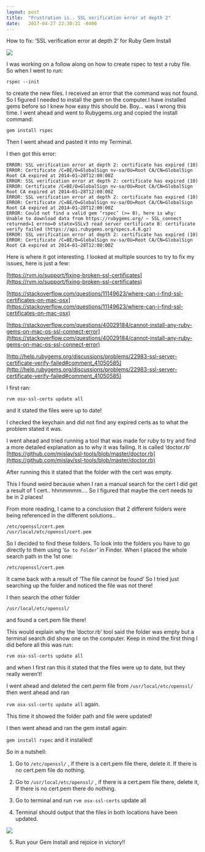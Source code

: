 ```yaml
---
layout: post
title:  "Frustration is.. SSL verification error at depth 2"
date:   2017-04-27 22:30:31 -0400
---
```



How to fix: ‘SSL verification error at depth 2’ for Ruby Gem Install

![](https://cdn-images-1.medium.com/max/800/1*jfp0rEDf9neoIIcPNq26bA.jpeg)

I was working on a follow along on how to create rspec to test a ruby file.
So when I went to run:

`rspec --init `

to create the new files. I received an error that the command was not found.
So I figured I needed to install the gem on the computer.I have installed gems before so I knew how easy this should be. Boy… was I wrong this time.
I went ahead and went to Rubygems.org and copied the install command:

`gem install rspec`

Then I went ahead and pasted it into my Terminal.

I then got this error:

```
ERROR: SSL verification error at depth 2: certificate has expired (10)
ERROR: Certificate /C=BE/O=GlobalSign nv-sa/OU=Root CA/CN=GlobalSign Root CA expired at 2014–01–28T12:00:00Z
ERROR: SSL verification error at depth 2: certificate has expired (10)
ERROR: Certificate /C=BE/O=GlobalSign nv-sa/OU=Root CA/CN=GlobalSign Root CA expired at 2014–01–28T12:00:00Z
ERROR: SSL verification error at depth 2: certificate has expired (10)
ERROR: Certificate /C=BE/O=GlobalSign nv-sa/OU=Root CA/CN=GlobalSign Root CA expired at 2014–01–28T12:00:00Z
ERROR: Could not find a valid gem ‘rspec’ (>= 0), here is why:
Unable to download data from https://rubygems.org/ — SSL_connect returned=1 errno=0 state=SSLv3 read server certificate B: certificate verify failed (https://api.rubygems.org/specs.4.8.gz)
ERROR: SSL verification error at depth 2: certificate has expired (10)
ERROR: Certificate /C=BE/O=GlobalSign nv-sa/OU=Root CA/CN=GlobalSign Root CA expired at 2014–01–28T12:00:00Z
```


Here is where it got interesting. I looked at multiple sources to try to fix my issues, here is just a few:

[https://rvm.io/support/fixing-broken-ssl-certificates](https://rvm.io/support/fixing-broken-ssl-certificates)

[https://stackoverflow.com/questions/11149623/where-can-i-find-ssl-certificates-on-mac-osx](https://stackoverflow.com/questions/11149623/where-can-i-find-ssl-certificates-on-mac-osx)

[https://stackoverflow.com/questions/40029184/cannot-install-any-ruby-gems-on-mac-os-ssl-connect-error](https://stackoverflow.com/questions/40029184/cannot-install-any-ruby-gems-on-mac-os-ssl-connect-error)

[http://help.rubygems.org/discussions/problems/22983-ssl-server-certificate-verify-failed#comment_41050585](http://help.rubygems.org/discussions/problems/22983-ssl-server-certificate-verify-failed#comment_41050585)

I first ran:

`rvm osx-ssl-certs update all`

and it stated the files were up to date!

I checked the keychain and did not find any expired certs as to what the problem stated it was.

I went ahead and tried running a tool that was made for ruby to try and find a more detailed explanation as to why it was failing. It is called ‘doctor.rb’
[https://github.com/mislav/ssl-tools/blob/master/doctor.rb](https://github.com/mislav/ssl-tools/blob/master/doctor.rb)

After running this it stated that the folder with the cert was empty.

This I found weird because when I ran a manual search for the cert I did get a result of 1 cert.. hhmmmmm….
So I figured that maybe the cert needs to be in 2 places!

From more reading, I came to a conclusion that 2 different folders were being referenced in the different solutions..
```
/etc/openssl/cert.pem
/usr/local/etc/openssl/cert.pem
```

So I decided to find these folders. To look into the folders you have to go directly to them using ‘`Go to Folder`’ in Finder.
When I placed the whole search path in the 1st one:

`/etc/openssl/cert.pem`

It came back with a result of ‘The file cannot be found’
So I tried just searching up the folder and noticed the file was not there!

I then search the other folder

`/usr/local/etc/openssl/`

and found a cert.pem file there!

This would explain why the ‘doctor.rb’ tool said the folder was empty but a terminal search did show one on the computer.
Keep in mind the first thing I did before all this was run:

`rvm osx-ssl-certs update all`

and when I first ran this it stated that the files were up to date, but they really weren’t!

I went ahead and deleted the cert.perm file from `/usr/local/etc/openssl/`
then went ahead and ran

`rvm osx-ssl-certs update all` again.

This time it showed the folder path and file were updated!

I then went ahead and ran the gem install again:

`gem install rspec` and it installed!

So in a nutshell:
1. Go to `/etc/openssl/` , if there is a cert.pem file there, delete it. If there is no cert.pem file do nothing.

2. Go to `/usr/local/etc/openssl/` , if there is a cert.pem file there, delete it, If there is no cert.pem there do nothing.

3. Go to terminal and run `rvm osx-ssl-certs` update all

4. Terminal should output that the files in both locations have been updated.

![](https://cdn-images-1.medium.com/max/800/1*sHXeNpkk41igS1-NjDlOtA.jpeg)

5. Run your Gem Install and rejoice in victory!!
